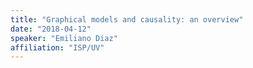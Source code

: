 ```yaml
---
title: "Graphical models and causality: an overview"
date: "2018-04-12"
speaker: "Emiliano Diaz"
affiliation: "ISP/UV"
---
```

